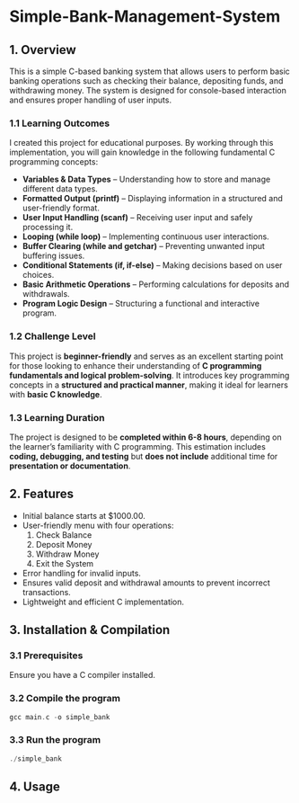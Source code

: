 # Simple-Bank-Management-System

## 1. Overview

This is a simple C-based banking system that allows users to perform basic banking operations such as checking their balance, depositing funds, and withdrawing money. The system is designed for console-based interaction and ensures proper handling of user inputs.

### 1.1 Learning Outcomes

I created this project for educational purposes. By working through this implementation, you will gain knowledge in the following fundamental C programming concepts:

- **Variables & Data Types** – Understanding how to store and manage different data types.
- **Formatted Output (printf)** – Displaying information in a structured and user-friendly format.
- **User Input Handling (scanf)** – Receiving user input and safely processing it.
- **Looping (while loop)** – Implementing continuous user interactions.
- **Buffer Clearing (while and getchar)** – Preventing unwanted input buffering issues.
- **Conditional Statements (if, if-else)** – Making decisions based on user choices.
- **Basic Arithmetic Operations** – Performing calculations for deposits and withdrawals.
- **Program Logic Design** – Structuring a functional and interactive program.

### 1.2 Challenge Level

This project is **beginner-friendly** and serves as an excellent starting point for those looking to enhance their understanding of **C programming fundamentals and logical problem-solving**. It introduces key programming concepts in a **structured and practical manner**, making it ideal for learners with **basic C knowledge**.

### 1.3 Learning Duration

The project is designed to be **completed within 6-8 hours**, depending on the learner’s familiarity with C programming. This estimation includes **coding, debugging, and testing** but **does not include** additional time for **presentation or documentation**.

## 2. Features

- Initial balance starts at $1000.00.
- User-friendly menu with four operations:
    1. Check Balance
    2. Deposit Money
    3. Withdraw Money
    4. Exit the System
- Error handling for invalid inputs.
- Ensures valid deposit and withdrawal amounts to prevent incorrect transactions.
- Lightweight and efficient C implementation.

## 3. Installation & Compilation

### 3.1 Prerequisites

Ensure you have a C compiler installed.

### 3.2 Compile the program

```c
gcc main.c -o simple_bank
```

### 3.3 Run the program

```c
./simple_bank
```

## 4. Usage